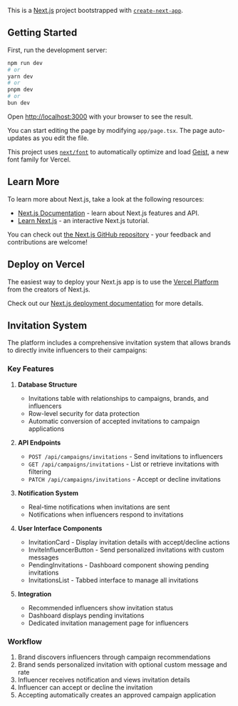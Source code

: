 This is a [Next.js](https://nextjs.org) project bootstrapped with [`create-next-app`](https://nextjs.org/docs/app/api-reference/cli/create-next-app).

## Getting Started

First, run the development server:

```bash
npm run dev
# or
yarn dev
# or
pnpm dev
# or
bun dev
```

Open [http://localhost:3000](http://localhost:3000) with your browser to see the result.

You can start editing the page by modifying `app/page.tsx`. The page auto-updates as you edit the file.

This project uses [`next/font`](https://nextjs.org/docs/app/building-your-application/optimizing/fonts) to automatically optimize and load [Geist](https://vercel.com/font), a new font family for Vercel.

## Learn More

To learn more about Next.js, take a look at the following resources:

- [Next.js Documentation](https://nextjs.org/docs) - learn about Next.js features and API.
- [Learn Next.js](https://nextjs.org/learn) - an interactive Next.js tutorial.

You can check out [the Next.js GitHub repository](https://github.com/vercel/next.js) - your feedback and contributions are welcome!

## Deploy on Vercel

The easiest way to deploy your Next.js app is to use the [Vercel Platform](https://vercel.com/new?utm_medium=default-template&filter=next.js&utm_source=create-next-app&utm_campaign=create-next-app-readme) from the creators of Next.js.

Check out our [Next.js deployment documentation](https://nextjs.org/docs/app/building-your-application/deploying) for more details.

## Invitation System

The platform includes a comprehensive invitation system that allows brands to directly invite influencers to their campaigns:

### Key Features

1. **Database Structure**
   - Invitations table with relationships to campaigns, brands, and influencers
   - Row-level security for data protection
   - Automatic conversion of accepted invitations to campaign applications

2. **API Endpoints**
   - `POST /api/campaigns/invitations` - Send invitations to influencers
   - `GET /api/campaigns/invitations` - List or retrieve invitations with filtering
   - `PATCH /api/campaigns/invitations` - Accept or decline invitations

3. **Notification System**
   - Real-time notifications when invitations are sent
   - Notifications when influencers respond to invitations

4. **User Interface Components**
   - InvitationCard - Display invitation details with accept/decline actions
   - InviteInfluencerButton - Send personalized invitations with custom messages
   - PendingInvitations - Dashboard component showing pending invitations
   - InvitationsList - Tabbed interface to manage all invitations

5. **Integration**
   - Recommended influencers show invitation status
   - Dashboard displays pending invitations
   - Dedicated invitation management page for influencers

### Workflow

1. Brand discovers influencers through campaign recommendations
2. Brand sends personalized invitation with optional custom message and rate
3. Influencer receives notification and views invitation details
4. Influencer can accept or decline the invitation
5. Accepting automatically creates an approved campaign application
